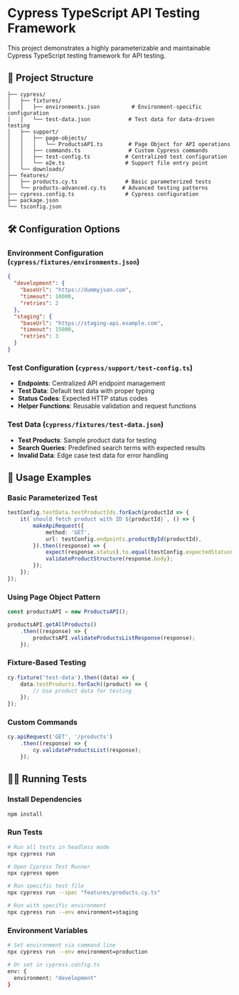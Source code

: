 # Cypress TypeScript API Testing Framework

This project demonstrates a highly parameterizable and maintainable Cypress TypeScript testing framework for API testing.

## 📁 Project Structure

```
├── cypress/
│   ├── fixtures/
│   │   ├── environments.json          # Environment-specific configuration
│   │   └── test-data.json            # Test data for data-driven testing
│   ├── support/
│   │   ├── page-objects/
│   │   │   └── ProductsAPI.ts        # Page Object for API operations
│   │   ├── commands.ts               # Custom Cypress commands
│   │   ├── test-config.ts           # Centralized test configuration
│   │   └── e2e.ts                   # Support file entry point
│   └── downloads/
├── features/
│   ├── products.cy.ts               # Basic parameterized tests
│   └── products-advanced.cy.ts     # Advanced testing patterns
├── cypress.config.ts                # Cypress configuration
├── package.json
└── tsconfig.json
```

## 🛠️ Configuration Options

### Environment Configuration (`cypress/fixtures/environments.json`)
```json
{
  "development": {
    "baseUrl": "https://dummyjson.com",
    "timeout": 10000,
    "retries": 2
  },
  "staging": {
    "baseUrl": "https://staging-api.example.com",
    "timeout": 15000,
    "retries": 3
  }
}
```

### Test Configuration (`cypress/support/test-config.ts`)
- **Endpoints**: Centralized API endpoint management
- **Test Data**: Default test data with proper typing
- **Status Codes**: Expected HTTP status codes
- **Helper Functions**: Reusable validation and request functions

### Test Data (`cypress/fixtures/test-data.json`)
- **Test Products**: Sample product data for testing
- **Search Queries**: Predefined search terms with expected results
- **Invalid Data**: Edge case test data for error handling

## 🧪 Usage Examples

### Basic Parameterized Test
```typescript
testConfig.testData.testProductIds.forEach(productId => {
    it(`should fetch product with ID ${productId}`, () => {
        makeApiRequest({
            method: 'GET',
            url: testConfig.endpoints.productById(productId),
        }).then((response) => {
            expect(response.status).to.equal(testConfig.expectedStatusCodes.success);
            validateProductStructure(response.body);
        });
    });
});
```

### Using Page Object Pattern
```typescript
const productsAPI = new ProductsAPI();

productsAPI.getAllProducts()
    .then((response) => {
        productsAPI.validateProductsListResponse(response);
    });
```

### Fixture-Based Testing
```typescript
cy.fixture('test-data').then((data) => {
    data.testProducts.forEach((product) => {
        // Use product data for testing
    });
});
```

### Custom Commands
```typescript
cy.apiRequest('GET', '/products')
    .then((response) => {
        cy.validateProductsList(response);
    });
```

## 🏃‍♂️ Running Tests

### Install Dependencies
```bash
npm install
```

### Run Tests
```bash
# Run all tests in headless mode
npx cypress run

# Open Cypress Test Runner
npx cypress open

# Run specific test file
npx cypress run --spec "features/products.cy.ts"

# Run with specific environment
npx cypress run --env environment=staging
```

### Environment Variables
```bash
# Set environment via command line
npx cypress run --env environment=production

# Or set in cypress.config.ts
env: {
  environment: "development"
}
```
